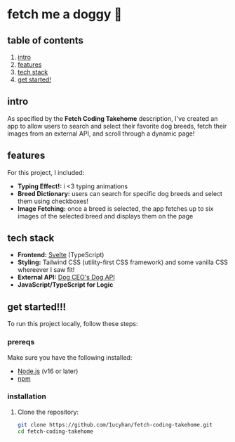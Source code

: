 # fetch me a doggy 🐶

## table of contents
1. [intro](#introduction)
2. [features](#features)
3. [tech stack](#tech-stack)
4. [get started!](#getting-started)


## intro

As specified by the **Fetch Coding Takehome** description, I've created an app to allow users to search and select their favorite dog breeds, fetch their images from an external API, and scroll through a dynamic page! 

## features

For this project, I included:

- **Typing Effect!:** i <3 typing animations
- **Breed Dictionary:** users can search for specific dog breeds and select them using checkboxes!
- **Image Fetching:** once a breed is selected, the app fetches up to six images of the selected breed and displays them on the page

## tech stack

- **Frontend:** [Svelte](https://svelte.dev/) (TypeScript)
- **Styling:** Tailwind CSS (utility-first CSS framework) and some vanilla CSS whereever I saw fit!
- **External API:** [Dog CEO's Dog API](https://dog.ceo/dog-api/)
- **JavaScript/TypeScript for Logic**

## get started!!!

To run this project locally, follow these steps:

### prereqs

Make sure you have the following installed:

- [Node.js](https://nodejs.org/) (v16 or later)
- [npm](https://www.npmjs.com/)

### installation

1. Clone the repository:

   ```bash
   git clone https://github.com/1ucyhan/fetch-coding-takehome.git
   cd fetch-coding-takehome 
